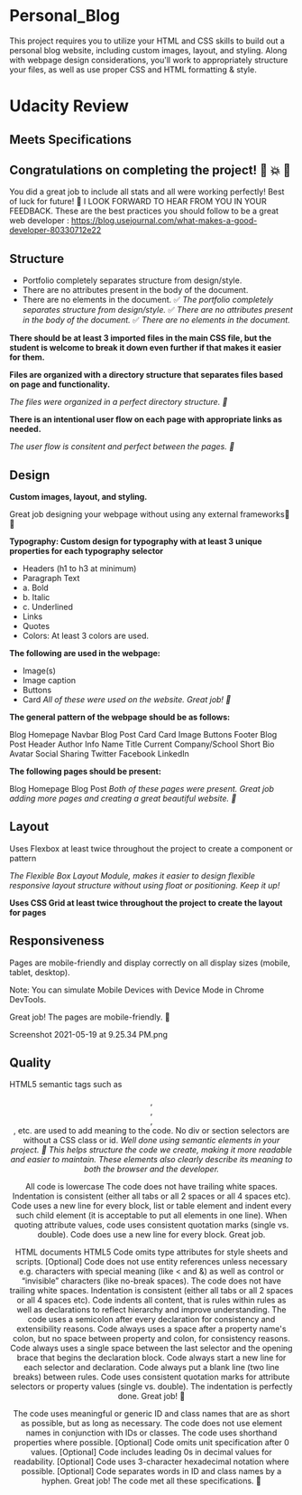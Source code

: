 # Personal_Blog
This project requires you to utilize your HTML and CSS skills to build out a personal blog website, including custom images, layout, and styling. Along with webpage design considerations, you'll work to appropriately structure your files, as well as use proper CSS and HTML formatting & style.

# Udacity Review

## Meets Specifications
## Congratulations on completing the project! :clap: :boom: :tada:
You did a great job to include all stats and all were working perfectly!
Best of luck for future! :clap:
I LOOK FORWARD TO HEAR FROM YOU IN YOUR FEEDBACK.
These are the best practices you should follow to be a great web developer :
https://blog.usejournal.com/what-makes-a-good-developer-80330712e22

## Structure
- Portfolio completely separates structure from design/style.
- There are no attributes present in the body of the document.
- There are no elements in the document.
:white_check_mark: *The portfolio completely separates structure from design/style.*
:white_check_mark: *There are no attributes present in the body of the document.*
:white_check_mark: *There are no elements in the document.*

**There should be at least 3 imported files in the main CSS file, but the student is welcome to break it down even further if that makes it easier for them.**

**Files are organized with a directory structure that separates files based on page and functionality.**

*The files were organized in a perfect directory structure. :clap:*

**There is an intentional user flow on each page with appropriate links as needed.**

*The user flow is consitent and perfect between the pages. :clap:*

## Design
**Custom images, layout, and styling.**

Great job designing your webpage without using any external frameworks:clap::clap:

**Typography: Custom design for typography with at least 3 unique properties for each typography selector**
- Headers (h1 to h3 at minimum)
- Paragraph Text
- a. Bold
- b. Italic
- c. Underlined
- Links 
- Quotes
- Colors: At least 3 colors are used.

**The following are used in the webpage:**

- Image(s)
- Image caption
- Buttons
- Card
*All of these were used on the website. Great job! :clap:*

**The general pattern of the webpage should be as follows:**

Blog Homepage
Navbar
Blog Post Card
Card
Image
Buttons
Footer
Blog Post
Header
Author Info
Name
Title
Current Company/School
Short Bio
Avatar
Social Sharing
Twitter
Facebook
LinkedIn

**The following pages should be present:**

Blog Homepage
Blog Post
*Both of these pages were present. Great job adding more pages and creating a great beautiful website. :tada:*

## Layout
Uses Flexbox at least twice throughout the project to create a component or pattern

*The Flexible Box Layout Module, makes it easier to design flexible responsive layout structure without using float or positioning. Keep it up!*

**Uses CSS Grid at least twice throughout the project to create the layout for pages**

## Responsiveness
Pages are mobile-friendly and display correctly on all display sizes (mobile, tablet, desktop).

Note: You can simulate Mobile Devices with Device Mode in Chrome DevTools.

Great job! The pages are mobile-friendly. :clap:

Screenshot 2021-05-19 at 9.25.34 PM.png

## Quality
HTML5 semantic tags such as <header>, <footer>, <article>, <section> , etc. are used to add meaning to the code.
No div or section selectors are without a CSS class or id.
*Well done using semantic elements in your project. :tada:
This helps structure the code we create, making it more readable and easier to maintain. These elements also clearly describe its meaning to both the browser and the developer.*

All code is lowercase
The code does not have trailing white spaces.
Indentation is consistent (either all tabs or all 2 spaces or all 4 spaces etc).
Code uses a new line for every block, list or table element and indent every such child element (it is acceptable to put all elements in one line).
When quoting attribute values, code uses consistent quotation marks (single vs. double).
Code does use a new line for every block. Great job.

HTML documents HTML5 <!doctype html>
Code omits type attributes for style sheets and scripts.
[Optional] Code does not use entity references unless necessary e.g. characters with special meaning (like < and &) as well as control or “invisible” characters (like no-break spaces).
The code does not have trailing white spaces.
Indentation is consistent (either all tabs or all 2 spaces or all 4 spaces etc).
Code indents all content, that is rules within rules as well as declarations to reflect hierarchy and improve understanding.
The code uses a semicolon after every declaration for consistency and extensibility reasons.
Code always uses a space after a property name's colon, but no space between property and colon, for consistency reasons.
Code always uses a single space between the last selector and the opening brace that begins the declaration block. Code always start a new line for each selector and declaration.
Code always put a blank line (two line breaks) between rules.
Code uses consistent quotation marks for attribute selectors or property values (single vs. double).
The indentation is perfectly done. Great job! :clap:

The code uses meaningful or generic ID and class names that are as short as possible, but as long as necessary.
The code does not use element names in conjunction with IDs or classes.
The code uses shorthand properties where possible.
[Optional] Code omits unit specification after 0 values.
[Optional] Code includes leading 0s in decimal values for readability.
[Optional] Code uses 3-character hexadecimal notation where possible.
[Optional] Code separates words in ID and class names by a hyphen.
Great job! The code met all these specifications. :clap:
